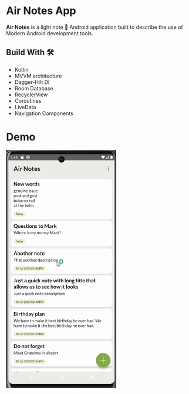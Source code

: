 # Air Notes App
**Air Notes** is a light note 📝 Android application built to describe the use of Modern Android development tools.

## Build With 🛠
- Kotlin
- MVVM architecture
- Dagger-Hilt DI
- Room Database
- RecyclerView
- Coroutines
- LiveData
- Navigation Components

# Demo

 <img src="app/demo/air_notes_demo.gif" width="300"/>